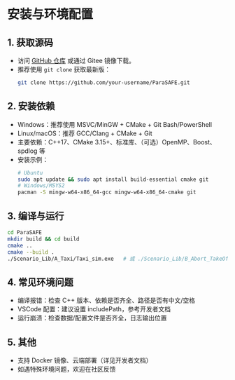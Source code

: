 # 安装与环境配置

## 1. 获取源码
- 访问 [GitHub 仓库](https://github.com/your-username/ParaSAFE) 或通过 Gitee 镜像下载。
- 推荐使用 `git clone` 获取最新版：
  ```bash
  git clone https://github.com/your-username/ParaSAFE.git
  ```

## 2. 安装依赖
- Windows：推荐使用 MSVC/MinGW + CMake + Git Bash/PowerShell
- Linux/macOS：推荐 GCC/Clang + CMake + Git
- 主要依赖：C++17、CMake 3.15+、标准库、（可选）OpenMP、Boost、spdlog 等
- 安装示例：
  ```bash
  # Ubuntu
  sudo apt update && sudo apt install build-essential cmake git
  # Windows/MSYS2
  pacman -S mingw-w64-x86_64-gcc mingw-w64-x86_64-cmake git
  ```

## 3. 编译与运行
```bash
cd ParaSAFE
mkdir build && cd build
cmake ..
cmake --build .
./Scenario_Lib/A_Taxi/Taxi_sim.exe   # 或 ./Scenario_Lib/B_Abort_TakeOff/Abrot_Takeoff_sim.exe
```

## 4. 常见环境问题
- 编译报错：检查 C++ 版本、依赖是否齐全、路径是否有中文/空格
- VSCode 配置：建议设置 includePath，参考开发者文档
- 运行崩溃：检查数据/配置文件是否齐全，日志输出位置

## 5. 其他
- 支持 Docker 镜像、云端部署（详见开发者文档）
- 如遇特殊环境问题，欢迎在社区反馈 